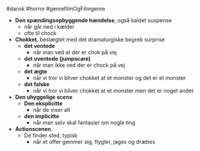 #dansk #horror #genrefilmOgFilmgenre
- **Den spændingsopbyggende hændelse**, også kaldet suspense
    -   når går ned i kælder
    -   ofte til chock
-   **Chokket**, beslægtet med det dramaturgiske begreb surprise
    -   **det ventede**
        -   når man ved at der er chok på vej
    -   **det uventede (jumpscare)**
        -   når man ikke ved der er chock på vej
    -   **det ægte**
        -   når vi tror vi bliver chokket at et monster og det er et monster
    -   **det falske**
        -   når vi tror vi bliver chokket at et monster men det er noget andet
-   **Den uhyggelige scene**
    -   **Den eksplicitte**
        -   når de viser alt
    -   **den implicitte**
        -   når man selv skal fantasier om nogle ting
-   **Actionscenen**.
    -   De finder sted, typisk
        -   når et offer gemmer sig, flygter, jages og dræbes